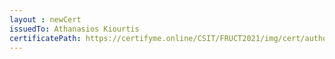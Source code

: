 ```yaml
--- 
layout : newCert 
issuedTo: Athanasios Kiourtis 
certificatePath: https://certifyme.online/CSIT/FRUCT2021/img/cert/author/AthanasiosKiourtis_c6205.png
--- 
```

